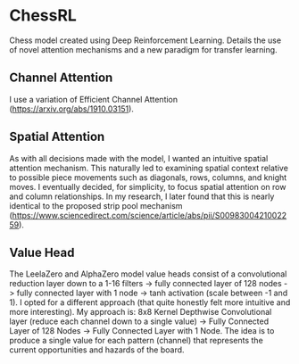 # ChessRL
Chess model created using Deep Reinforcement Learning. Details the use of novel attention mechanisms and a new paradigm for transfer learning.

## Channel Attention
I use a variation of Efficient Channel Attention (https://arxiv.org/abs/1910.03151).

## Spatial Attention
As with all decisions made with the model, I wanted an intuitive spatial attention mechanism. This naturally led to examining spatial context relative to possible piece movements such as diagonals, rows, columns, and knight moves. I eventually decided, for simplicity, to focus spatial attention on row and column relationships. In my research, I later found that this is nearly identical to the proposed strip pool mechanism (https://www.sciencedirect.com/science/article/abs/pii/S0098300421002259).

## Value Head
The LeelaZero and AlphaZero model value heads consist of a convolutional reduction layer down to a 1-16 filters -> fully connected layer of 128 nodes -> fully connected layer with 1 node -> tanh activation (scale between -1 and 1). I opted for a different approach (that quite honestly felt more intuitive and more interesting). My approach is: 8x8 Kernel Depthwise Convolutional layer (reduce each channel down to a single value) -> Fully Connected Layer of 128 Nodes -> Fully Connected Layer with 1 Node. The idea is to produce a single value for each pattern (channel) that represents the current opportunities and hazards of the board.
